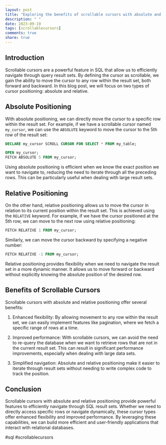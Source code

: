 ```yaml
---
layout: post
title: "Exploring the benefits of scrollable cursors with absolute and relative positioning in SQL"
description: " "
date: 2023-09-19
tags: [scrollablecursors]
comments: true
share: true
---
```


## Introduction

Scrollable cursors are a powerful feature in SQL that allow us to efficiently navigate through query result sets. By defining the cursor as scrollable, we gain the ability to move the cursor to any row within the result set, both forward and backward. In this blog post, we will focus on two types of cursor positioning: absolute and relative.

## Absolute Positioning

With absolute positioning, we can directly move the cursor to a specific row within the result set. For example, if we have a scrollable cursor named `my_cursor`, we can use the `ABSOLUTE` keyword to move the cursor to the 5th row of the result set:

```sql
DECLARE my_cursor SCROLL CURSOR FOR SELECT * FROM my_table;

OPEN my_cursor;
FETCH ABSOLUTE 5 FROM my_cursor;
```

Using absolute positioning is efficient when we know the exact position we want to navigate to, reducing the need to iterate through all the preceding rows. This can be particularly useful when dealing with large result sets.

## Relative Positioning

On the other hand, relative positioning allows us to move the cursor in relation to its current position within the result set. This is achieved using the `RELATIVE` keyword. For example, if we have the cursor positioned at the 5th row, we can move to the next row using relative positioning:

```sql
FETCH RELATIVE 1 FROM my_cursor;
```

Similarly, we can move the cursor backward by specifying a negative number:

```sql
FETCH RELATIVE -1 FROM my_cursor;
```

Relative positioning provides flexibility when we need to navigate the result set in a more dynamic manner. It allows us to move forward or backward without explicitly knowing the absolute position of the desired row.

## Benefits of Scrollable Cursors

Scrollable cursors with absolute and relative positioning offer several benefits:

1. Enhanced flexibility: By allowing movement to any row within the result set, we can easily implement features like pagination, where we fetch a specific range of rows at a time.

2. Improved performance: With scrollable cursors, we can avoid the need to re-query the database when we want to retrieve rows that are not in the current result set. This can result in significant performance improvements, especially when dealing with large data sets.

3. Simplified navigation: Absolute and relative positioning make it easier to iterate through result sets without needing to write complex code to track the position.

## Conclusion

Scrollable cursors with absolute and relative positioning provide powerful features to efficiently navigate through SQL result sets. Whether we need to directly access specific rows or navigate dynamically, these cursor types offer enhanced flexibility and improved performance. By leveraging these capabilities, we can build more efficient and user-friendly applications that interact with relational databases.

#sql #scrollablecursors